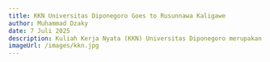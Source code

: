 ```yaml
---
title: KKN Universitas Diponegoro Goes to Rusunnawa Kaligawe
author: Muhammad Dzaky
date: 7 Juli 2025
description: Kuliah Kerja Nyata (KKN) Universitas Diponegoro merupakan program pengabdian masyarakat yang melibatkan mahasiswa untuk berkontribusi langsung dalam pembangunan dan pemberdayaan masyarakat di berbagai wilayah, salah satunya di Rusunnawa Kaligawe.
imageUrl: /images/kkn.jpg
---
```


